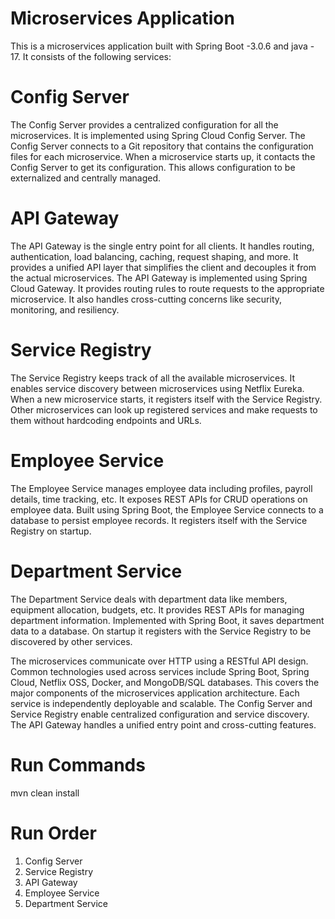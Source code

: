 # Microservices Application
This is a microservices application built with Spring Boot -3.0.6 and java - 17. It consists of the following services:

# Config Server
The Config Server provides a centralized configuration for all the microservices. It is implemented using Spring Cloud Config Server.
The Config Server connects to a Git repository that contains the configuration files for each microservice. When a microservice starts up, it contacts the Config Server to get its configuration. This allows configuration to be externalized and centrally managed.

# API Gateway
The API Gateway is the single entry point for all clients. It handles routing, authentication, load balancing, caching, request shaping, and more. It provides a unified API layer that simplifies the client and decouples it from the actual microservices.
The API Gateway is implemented using Spring Cloud Gateway. It provides routing rules to route requests to the appropriate microservice. It also handles cross-cutting concerns like security, monitoring, and resiliency.

# Service Registry
The Service Registry keeps track of all the available microservices. It enables service discovery between microservices using Netflix Eureka.
When a new microservice starts, it registers itself with the Service Registry. Other microservices can look up registered services and make requests to them without hardcoding endpoints and URLs.

# Employee Service
The Employee Service manages employee data including profiles, payroll details, time tracking, etc. It exposes REST APIs for CRUD operations on employee data.
Built using Spring Boot, the Employee Service connects to a database to persist employee records. It registers itself with the Service Registry on startup.

# Department Service
The Department Service deals with department data like members, equipment allocation, budgets, etc. It provides REST APIs for managing department information.
Implemented with Spring Boot, it saves department data to a database. On startup it registers with the Service Registry to be discovered by other services.

The microservices communicate over HTTP using a RESTful API design. Common technologies used across services include Spring Boot, Spring Cloud, Netflix OSS, Docker, and MongoDB/SQL databases.
This covers the major components of the microservices application architecture. Each service is independently deployable and scalable. The Config Server and Service Registry enable centralized configuration and service discovery. The API Gateway handles a unified entry point and cross-cutting features.


# Run Commands 

mvn clean install

# Run Order 
1. Config Server
2. Service Registry
3. API Gateway
4. Employee Service
5. Department Service